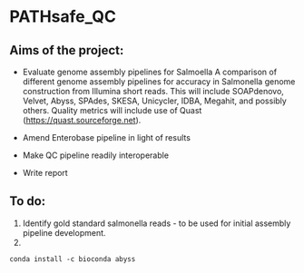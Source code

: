 # PATHsafe_QC

## Aims of the project:
-   Evaluate genome assembly pipelines for Salmoella
    A comparison of different genome assembly pipelines for accuracy in Salmonella
    genome construction from Illumina short reads. This will include SOAPdenovo,
    Velvet, Abyss, SPAdes, SKESA, Unicycler, IDBA, Megahit, and possibly others.
    Quality metrics will include use of Quast (https://quast.sourceforge.net).

-   Amend Enterobase pipeline in light of results
-   Make QC pipeline readily interoperable
-   Write report


## To do:
1. Identify gold standard salmonella reads - to be used for initial assembly pipeline development.
2. 





```
conda install -c bioconda abyss
```